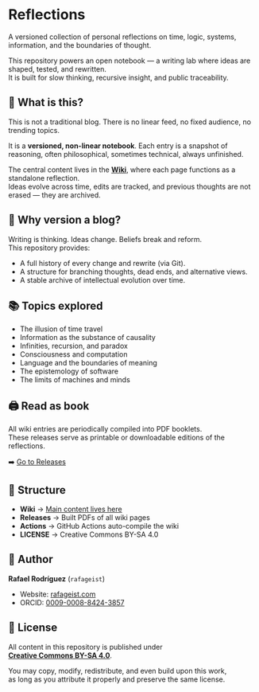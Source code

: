 # Reflections

A versioned collection of personal reflections on time, logic, systems, information, and the boundaries of thought.

This repository powers an open notebook — a writing lab where ideas are shaped, tested, and rewritten.  
It is built for slow thinking, recursive insight, and public traceability.

## 📖 What is this?

This is not a traditional blog. There is no linear feed, no fixed audience, no trending topics.

It is a **versioned, non-linear notebook**. Each entry is a snapshot of reasoning, often philosophical, sometimes technical, always unfinished.

The central content lives in the **[Wiki](../../wiki)**, where each page functions as a standalone reflection.  
Ideas evolve across time, edits are tracked, and previous thoughts are not erased — they are archived.

## 🧠 Why version a blog?

Writing is thinking. Ideas change. Beliefs break and reform.  
This repository provides:

- A full history of every change and rewrite (via Git).
- A structure for branching thoughts, dead ends, and alternative views.
- A stable archive of intellectual evolution over time.

## 📚 Topics explored

- The illusion of time travel  
- Information as the substance of causality  
- Infinities, recursion, and paradox  
- Consciousness and computation  
- Language and the boundaries of meaning  
- The epistemology of software  
- The limits of machines and minds  

## 🖨️ Read as book

All wiki entries are periodically compiled into PDF booklets.  
These releases serve as printable or downloadable editions of the reflections.

➡️ [Go to Releases](../../releases)

## 📂 Structure

- **Wiki** → [Main content lives here](../../wiki)  
- **Releases** → Built PDFs of all wiki pages  
- **Actions** → GitHub Actions auto-compile the wiki  
- **LICENSE** → Creative Commons BY-SA 4.0

## 👤 Author

**Rafael Rodríguez** (`rafageist`)  
- Website: [rafageist.com](https://rafageist.com)  
- ORCID: [0009-0008-8424-3857](https://orcid.org/0009-0008-8424-3857)

## 📜 License

All content in this repository is published under  
**[Creative Commons BY-SA 4.0](https://creativecommons.org/licenses/by-sa/4.0/)**.

You may copy, modify, redistribute, and even build upon this work,  
as long as you attribute it properly and preserve the same license.
